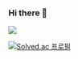 ### Hi there 👋

<a href="https://medium.com/dong-gle"/><img src="https://img.shields.io/badge/Donggle_Team_Blog-000000?style=flat-square&logo=Medium&logoColor=white"/></a>
  
[![Solved.ac 프로필](http://mazassumnida.wtf/api/v2/generate_badge?boj=gustmdasdf)](https://solved.ac/gustmdasdf)
<!-- ![hyp3rflow's solved.ac stats](https://github-readme-solvedac.hyp3rflow.vercel.app/api/?handle=gustmdasdf) -->


<!--
**HubCreator/HubCreator** is a ✨ _special_ ✨ repository because its `README.md` (this file) appears on your GitHub profile.

Here are some ideas to get you started:

- 🔭 I’m currently working on ...
- 🌱 I’m currently learning ...
- 👯 I’m looking to collaborate on ...
- 🤔 I’m looking for help with ...
- 💬 Ask me about ...
- 📫 How to reach me: ...
- 😄 Pronouns: ...
- ⚡ Fun fact: ...
-->
